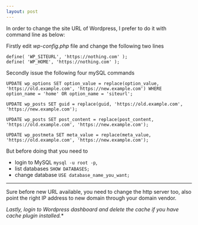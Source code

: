 ```yaml
---
layout: post
---
```


In order to change the site URL of Wordpress, I prefer to do it with command line as below:

Firstly edit *wp-config.php* file and change the following two lines

```
define( 'WP_SITEURL', 'https://nothing.com' );
define( 'WP_HOME', 'https://nothing.com' );
```

Secondly issue the following four mySQL commands

```
UPDATE wp_options SET option_value = replace(option_value, 'https://old.example.com', 'https://new.example.com') WHERE option_name = 'home' OR option_name = 'siteurl';

UPDATE wp_posts SET guid = replace(guid, 'https://old.example.com', 'https://new.example.com');

UPDATE wp_posts SET post_content = replace(post_content, 'https://old.example.com', 'https://new.example.com');

UPDATE wp_postmeta SET meta_value = replace(meta_value, 'https://old.example.com', 'https://new.example.com');
```

But before doing that you need to 

* login to MySQL `mysql -u root -p`, 
* list databases `SHOW DATABASES;`
* change database `USE database_name_you_want;`

---

Sure before new URL available, you need to change the http server too, also point the right IP address to new domain through your domain vendor. 

*Lastly, login to Wordpress dashboard and delete the cache if you have cache plugin installed.**

